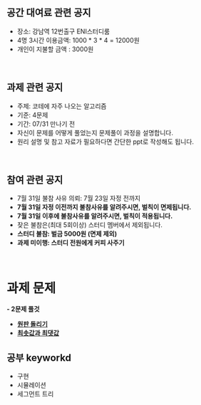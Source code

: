 ## 공간 대여료 관련 공지
- 장소: 강남역 12번출구 ENI스터디룸
- 4명 3시간 이용금액: 1000 * 3 * 4 = 12000원
- 개인이 지불할 금액 : 3000원

<br>

## 과제 관련 공지
- 주제: 코테에 자주 나오는 알고리즘
- 기준: 4문제
- 기간: 07/31 만나기 전
- 자신이 문제를 어떻게 풀었는지 문제풀이 과정을 설명합니다.
- 원리 설명 및 참고 자료가 필요하다면 간단한 ppt로 작성해도 됩니다.

<br>

## 참여 관련 공지
- 7월 31일 불참 사유 의뢰: 7월 23일 자정 전까지
- **7월 31일 자정 이전까지 불참사유를 알려주시면, 벌칙이 면제됩니다.**
- **7월 31일 이후에 불참사유를 알려주시면, 벌칙이 적용됩니다.**
- 잦은 불참은(최대 5회이상) 스터디 멤버에서 제외됩니다.
- **스터디 불참: 벌금 5000원 (면제 제외)**
- **과제 미이행: 스터디 전원에게 커피 사주기**
<br>

# 과제 문제

**- 2문제 풀것**
- [**원판 돌리기**](https://www.acmicpc.net/problem/17822)
- [**최솟값과 최댓값**](https://www.acmicpc.net/problem/2357)

## 공부 keyworkd
- 구현
- 시뮬레이션
- 세그먼트 트리


<BR>
